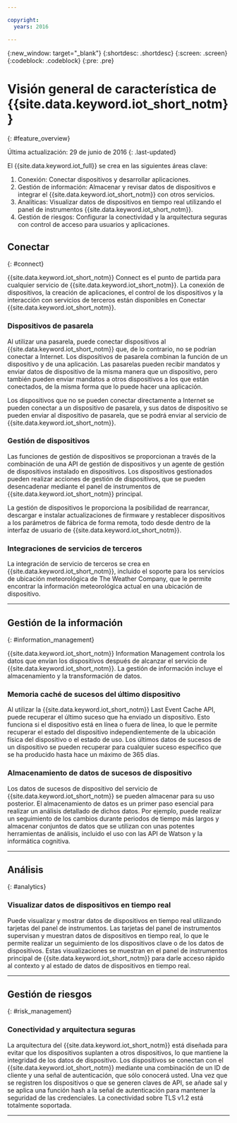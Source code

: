 ```yaml
---

copyright:
  years: 2016

---
```


{:new_window: target="\_blank"}
{:shortdesc: .shortdesc}
{:screen: .screen}
{:codeblock: .codeblock}
{:pre: .pre}

# Visión general de característica de {{site.data.keyword.iot_short_notm}}
{: #feature_overview}

Última actualización: 29 de junio de 2016
{: .last-updated}

El {{site.data.keyword.iot_full}} se crea en las siguientes áreas clave:

  1. Conexión: Conectar dispositivos y desarrollar aplicaciones.
  2. Gestión de información: Almacenar y revisar datos de dispositivos e integrar el {{site.data.keyword.iot_short_notm}} con otros servicios.
  3. Analíticas: Visualizar datos de dispositivos en tiempo real utilizando el panel de instrumentos {{site.data.keyword.iot_short_notm}}.
  4. Gestión de riesgos: Configurar la conectividad y la arquitectura seguras con control de acceso para usuarios y aplicaciones.

## Conectar
{: #connect}

{{site.data.keyword.iot_short_notm}} Connect es el punto de partida para cualquier servicio de {{site.data.keyword.iot_short_notm}}. La conexión de dispositivos, la creación de aplicaciones, el control de los dispositivos y la interacción con servicios de terceros están disponibles en Conectar {{site.data.keyword.iot_short_notm}}.

### Dispositivos de pasarela

Al utilizar una pasarela, puede conectar dispositivos al {{site.data.keyword.iot_short_notm}} que, de lo contrario, no se podrían conectar a Internet. Los dispositivos de pasarela combinan la función de un dispositivo y de una aplicación. Las pasarelas pueden recibir mandatos y enviar datos de dispositivo de la misma manera que un dispositivo, pero también pueden enviar mandatos a otros dispositivos a los que están conectados, de la misma forma que lo puede hacer una aplicación.

Los dispositivos que no se pueden conectar directamente a Internet se pueden conectar a un dispositivo de pasarela, y sus datos de dispositivo se pueden enviar al dispositivo de pasarela, que se podrá enviar al servicio de {{site.data.keyword.iot_short_notm}}.

### Gestión de dispositivos

Las funciones de gestión de dispositivos se proporcionan a través de la combinación de una API de gestión de dispositivos y un agente de gestión de dispositivos instalado en dispositivos. Los dispositivos gestionados pueden realizar acciones de gestión de dispositivos, que se pueden desencadenar mediante el panel de instrumentos de {{site.data.keyword.iot_short_notm}} principal.

La gestión de dispositivos le proporciona la posibilidad de rearrancar, descargar e instalar actualizaciones de firmware y restablecer dispositivos a los parámetros de fábrica de forma remota, todo desde dentro de la interfaz de usuario de {{site.data.keyword.iot_short_notm}}.

### Integraciones de servicios de terceros

La integración de servicio de terceros se crea en {{site.data.keyword.iot_short_notm}}, incluido el soporte para los servicios de ubicación meteorológica de The Weather Company, que le permite encontrar la información meteorológica actual en una ubicación de dispositivo.

---

## Gestión de la información
{: #information_management}

{{site.data.keyword.iot_short_notm}} Information Management controla los datos que envían los dispositivos después de alcanzar el servicio de {{site.data.keyword.iot_short_notm}}. La gestión de información incluye el almacenamiento y la transformación de datos.

### Memoria caché de sucesos del último dispositivo

Al utilizar la {{site.data.keyword.iot_short_notm}} Last Event Cache API, puede recuperar el último suceso que ha enviado un dispositivo. Esto funciona si el dispositivo está en línea o fuera de línea, lo que le permite recuperar el estado del dispositivo independientemente de la ubicación física del dispositivo o el estado de uso. Los últimos datos de sucesos de un dispositivo se pueden recuperar para cualquier suceso específico que se ha producido hasta hace un máximo de 365 días.

### Almacenamiento de datos de sucesos de dispositivo

Los datos de sucesos de dispositivo del servicio de {{site.data.keyword.iot_short_notm}} se pueden almacenar para su uso posterior. El almacenamiento de datos es un primer paso esencial para realizar un análisis detallado de dichos datos.  Por ejemplo, puede realizar un seguimiento de los cambios durante periodos de tiempo más largos y almacenar conjuntos de datos que se utilizan con unas potentes herramientas de análisis, incluido el uso con las API de Watson y la informática cognitiva.

---

## Análisis
{: #analytics}

### Visualizar datos de dispositivos en tiempo real

Puede visualizar y mostrar datos de dispositivos en tiempo real utilizando tarjetas del panel de instrumentos. Las tarjetas del panel de instrumentos supervisan y muestran datos de dispositivos en tiempo real, lo que le permite realizar un seguimiento de los dispositivos clave o de los datos de dispositivos. Estas visualizaciones se muestran en el panel de instrumentos principal de {{site.data.keyword.iot_short_notm}} para darle acceso rápido al contexto y al estado de datos de dispositivos en tiempo real.

---

## Gestión de riesgos
{: #risk_management}

### Conectividad y arquitectura seguras

La arquitectura del {{site.data.keyword.iot_short_notm}} está diseñada para evitar que los dispositivos suplanten a otros dispositivos, lo que mantiene la integridad de los datos de dispositivo. Los dispositivos se conectan con el {{site.data.keyword.iot_short_notm}} mediante una combinación de un ID de cliente y una señal de autenticación, que sólo conocerá usted. Una vez que se registren los dispositivos o que se generen claves de API, se añade sal y se aplica una función hash a la señal de autenticación para mantener la seguridad de las credenciales. La conectividad sobre TLS v1.2 está totalmente soportada.

---
